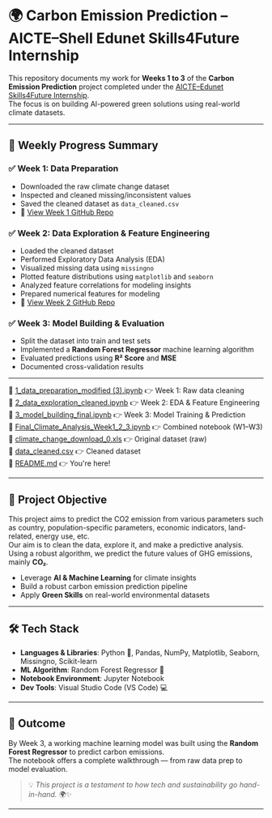# 🌍 Carbon Emission Prediction – AICTE–Shell Edunet Skills4Future Internship

This repository documents my work for **Weeks 1 to 3** of the **Carbon Emission Prediction** project completed under the [AICTE–Edunet Skills4Future Internship](https://internship.aicte-india.org/).  
The focus is on building AI-powered green solutions using real-world climate datasets.

---

## 📅 Weekly Progress Summary

### ✅ Week 1: Data Preparation
- Downloaded the raw climate change dataset
- Inspected and cleaned missing/inconsistent values
- Saved the cleaned dataset as `data_cleaned.csv`
-  📁 [View Week 1 GitHub Repo](https://github.com/VANISAIDEEPIKA/WEEK1-Carbon-Emissions-Prediction-.git)

### ✅ Week 2: Data Exploration & Feature Engineering
- Loaded the cleaned dataset
- Performed Exploratory Data Analysis (EDA)
- Visualized missing data using `missingno`
- Plotted feature distributions using `matplotlib` and `seaborn`
- Analyzed feature correlations for modeling insights
- Prepared numerical features for modeling
-  📁 [View Week 2 GitHub Repo](https://github.com/VANISAIDEEPIKA/WEEK2-Carbon-Emissions-Prediction-.git)


### ✅ Week 3: Model Building & Evaluation
- Split the dataset into train and test sets
- Implemented a **Random Forest Regressor** machine learning algorithm
- Evaluated predictions using **R² Score** and **MSE**
- Documented cross-validation results

---
📑 [1_data_preparation_modified (3).ipynb](./1_data_preparation_modified%20%283%29.ipynb) 👉 Week 1: Raw data cleaning  
📑 [2_data_exploration_cleaned.ipynb](./2_data_exploration_cleaned.ipynb) 👉 Week 2: EDA & Feature Engineering  
📑 [3_model_building_final.ipynb](./3_model_building_final.ipynb) 👉 Week 3: Model Training & Prediction  
📑 [Final_Climate_Analysis_Week1_2_3.ipynb](./Final_Climate_Analysis_Week1_2_3.ipynb) 👉 Combined notebook (W1–W3)  
📑 [climate_change_download_0.xls](./climate_change_download_0.xls) 👉 Original dataset (raw)  
📑 [data_cleaned.csv](./data_cleaned.csv) 👉 Cleaned dataset  
📑 [README.md](./README.md) 👉 You're here!


 ---
 

## 🌱 Project Objective

This project aims to predict the CO2 emission from various parameters such as country, population-specific parameters, economic indicators, land-related, energy use, etc.  
Our aim is to clean the data, explore it, and make a predictive analysis. Using a robust algorithm, we predict the future values of GHG emissions, mainly **CO₂**.

- Leverage **AI & Machine Learning** for climate insights
- Build a robust carbon emission prediction pipeline
- Apply **Green Skills** on real-world environmental datasets

---

## 🛠️ Tech Stack


- **Languages & Libraries**: Python 🐍, Pandas, NumPy, Matplotlib, Seaborn, Missingno, Scikit-learn
- **ML Algorithm**: Random Forest Regressor 🌳
- **Notebook Environment**: Jupyter Notebook
- **Dev Tools**: Visual Studio Code (VS Code) 💻

---

## 🚀 Outcome

By Week 3, a working machine learning model was built using the **Random Forest Regressor** to predict carbon emissions.  
The notebook offers a complete walkthrough — from raw data prep to model evaluation.

> 💡 *This project is a testament to how tech and sustainability go hand-in-hand.* 🌍✨

---

